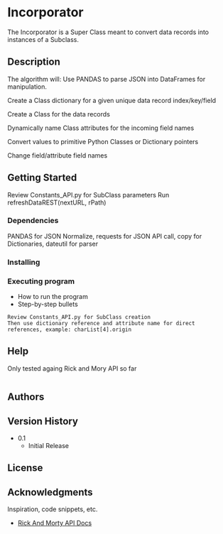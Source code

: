 # Incorporator

The Incorporator is a Super Class meant to convert data records into instances of a Subclass.

## Description

The algorithm will:
  Use PANDAS to parse JSON into DataFrames for manipulation.
  
  Create a Class dictionary for a given unique data record index/key/field
  
  Create a Class for the data records
  
  Dynamically name Class attributes for the incoming field names
  
  Convert values to primitive Python Classes or Dictionary pointers
  
  Change field/attribute field names

## Getting Started

Review Constants_API.py for SubClass parameters
Run <New Incorporator SubClass> refreshDataREST(nextURL, rPath)

### Dependencies

PANDAS for JSON Normalize, requests for JSON API call, copy for Dictionaries, dateutil for parser

### Installing

### Executing program

* How to run the program
* Step-by-step bullets
```
Review Constants_API.py for SubClass creation
Then use dictionary reference and attribute name for direct references, example: charList[4].origin
```

## Help

Only tested againg Rick and Mory API so far
```

```

## Authors


## Version History

* 0.1
    * Initial Release

## License


## Acknowledgments

Inspiration, code snippets, etc.
* [Rick And Morty API Docs](https://rickandmortyapi.com/documentation)
